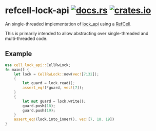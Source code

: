 refcell-lock-api [![docs.rs](https://img.shields.io/docsrs/refcell-lock-api)](https://docs.rs/refcell-lock-api) [![crates.io](https://img.shields.io/crates/v/refcell-lock-api)](https://crates.io/crates/)
=================
An single-threaded implementation of [lock_api] using a [RefCell].

This is primarily intended to allow abstracting over single-threaded and multi-threaded code.

## Example
```rust
use cell_lock_api::CellRwLock;
fn main() {
    let lock = CellRwLock::new(vec![7i32]);
    {
        let guard = lock.read();
        assert_eq!(*guard, vec![7]);
    }
    {
        let mut guard = lock.write();
        guard.push(18);
        guard.push(19);
    }
    assert_eq!(lock.into_inner(), vec![7, 18, 19])
}
```

[lock_api]: https://docs.rs/lock_api/
[RefCell]: https://doc.rust-lang.org/std/cell/struct.RefCell.html